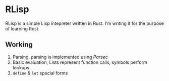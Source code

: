 # RLisp

RLisp is a simple Lisp intepreter written in Rust. I'm writing it for the purpose of learning Rust.

## Working
1. Parsing, parsing is implemented using _Parsec_
2. Basic evaluation, Lists represent function calls, symbols perform lookups
3. `define` & `let` special forms

